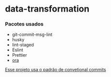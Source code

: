 # data-transformation

### Pacotes usados

- git-commit-msg-lint
- husky
- lint-staged
- Eslint
- Prettier
- [ora](https://github.com/sindresorhus/ora)

[Esse projeto usa o padrão de convetional commits](https://github.com/conventional-changelog/commitlint)
